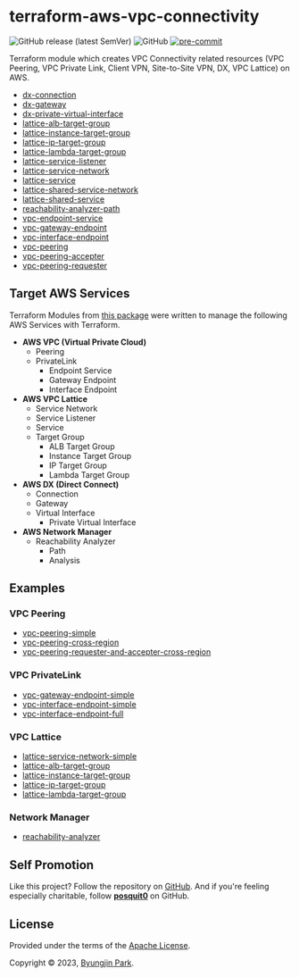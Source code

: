 # terraform-aws-vpc-connectivity

![GitHub release (latest SemVer)](https://img.shields.io/github/v/release/tedilabs/terraform-aws-vpc-connectivity?color=blue&sort=semver&style=flat-square)
![GitHub](https://img.shields.io/github/license/tedilabs/terraform-aws-vpc-connectivity?color=blue&style=flat-square)
[![pre-commit](https://img.shields.io/badge/pre--commit-enabled-brightgreen?logo=pre-commit&logoColor=white&style=flat-square)](https://github.com/pre-commit/pre-commit)

Terraform module which creates VPC Connectivity related resources (VPC Peering, VPC Private Link, Client VPN, Site-to-Site VPN, DX, VPC Lattice) on AWS.

- [dx-connection](./modules/dx-connection)
- [dx-gateway](./modules/dx-gateway)
- [dx-private-virtual-interface](./modules/dx-private-virtual-interface)
- [lattice-alb-target-group](./modules/lattice-alb-target-group)
- [lattice-instance-target-group](./modules/lattice-instance-target-group)
- [lattice-ip-target-group](./modules/lattice-ip-target-group)
- [lattice-lambda-target-group](./modules/lattice-lambda-target-group)
- [lattice-service-listener](./modules/lattice-service-listener)
- [lattice-service-network](./modules/lattice-service-network)
- [lattice-service](./modules/lattice-service)
- [lattice-shared-service-network](./modules/lattice-shared-service-network)
- [lattice-shared-service](./modules/lattice-shared-service)
- [reachability-analyzer-path](./modules/reachability-analyzer-path)
- [vpc-endpoint-service](./modules/vpc-endpoint-service)
- [vpc-gateway-endpoint](./modules/vpc-gateway-endpoint)
- [vpc-interface-endpoint](./modules/vpc-interface-endpoint)
- [vpc-peering](./modules/vpc-peering)
- [vpc-peering-accepter](./modules/vpc-peering-accepter)
- [vpc-peering-requester](./modules/vpc-peering-requester)


## Target AWS Services

Terraform Modules from [this package](https://github.com/tedilabs/terraform-aws-vpc-connectivity) were written to manage the following AWS Services with Terraform.

- **AWS VPC (Virtual Private Cloud)**
  - Peering
  - PrivateLink
    - Endpoint Service
    - Gateway Endpoint
    - Interface Endpoint
- **AWS VPC Lattice**
  - Service Network
  - Service Listener
  - Service
  - Target Group
    - ALB Target Group
    - Instance Target Group
    - IP Target Group
    - Lambda Target Group
- **AWS DX (Direct Connect)**
  - Connection
  - Gateway
  - Virtual Interface
    - Private Virtual Interface
- **AWS Network Manager**
  - Reachability Analyzer
    - Path
    - Analysis


## Examples

### VPC Peering

- [vpc-peering-simple](./examples/vpc-peering-simple)
- [vpc-peering-cross-region](./examples/vpc-peering-cross-region)
- [vpc-peering-requester-and-accepter-cross-region](./examples/vpc-peering-requester-and-accepter-cross-region)

### VPC PrivateLink

- [vpc-gateway-endpoint-simple](./examples/vpc-gateway-endpoint-simple)
- [vpc-interface-endpoint-simple](./examples/vpc-interface-endpoint-simple)
- [vpc-interface-endpoint-full](./examples/vpc-interface-endpoint-full)

### VPC Lattice

- [lattice-service-network-simple](./examples/lattice-service-network-simple)
- [lattice-alb-target-group](./examples/lattice-alb-target-group)
- [lattice-instance-target-group](./examples/lattice-instance-target-group)
- [lattice-ip-target-group](./examples/lattice-ip-target-group)
- [lattice-lambda-target-group](./examples/lattice-lambda-target-group)

### Network Manager

- [reachability-analyzer](./examples/reachability-analyzer)


## Self Promotion

Like this project? Follow the repository on [GitHub](https://github.com/tedilabs/terraform-aws-vpc-connectivity). And if you're feeling especially charitable, follow **[posquit0](https://github.com/posquit0)** on GitHub.


## License

Provided under the terms of the [Apache License](LICENSE).

Copyright © 2023, [Byungjin Park](https://www.posquit0.com).
